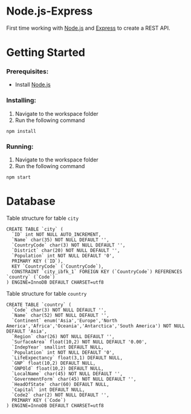 # Node.js-Express
 First time working with [Node.js] and [Express] to create a REST API.
 
# Getting Started
### Prerequisites:
- Install [Node.js]

### Installing:
1. Navigate to the workspace folder
2. Run the following command
```
npm install
```

### Running:
1. Navigate to the workspace folder
2. Run the following command
```
npm start
```

# Database
Table structure for table `city`
```
CREATE TABLE `city` (
  `ID` int NOT NULL AUTO_INCREMENT,
  `Name` char(35) NOT NULL DEFAULT '',
  `CountryCode` char(3) NOT NULL DEFAULT '',
  `District` char(20) NOT NULL DEFAULT '',
  `Population` int NOT NULL DEFAULT '0',
  PRIMARY KEY (`ID`),
  KEY `CountryCode` (`CountryCode`),
  CONSTRAINT `city_ibfk_1` FOREIGN KEY (`CountryCode`) REFERENCES `country` (`Code`)
) ENGINE=InnoDB DEFAULT CHARSET=utf8
```

Table structure for table `country`
```
CREATE TABLE `country` (
  `Code` char(3) NOT NULL DEFAULT '',
  `Name` char(52) NOT NULL DEFAULT '',
  `Continent` enum('Asia','Europe','North America','Africa','Oceania','Antarctica','South America') NOT NULL DEFAULT 'Asia',
  `Region` char(26) NOT NULL DEFAULT '',
  `SurfaceArea` float(10,2) NOT NULL DEFAULT '0.00',
  `IndepYear` smallint DEFAULT NULL,
  `Population` int NOT NULL DEFAULT '0',
  `LifeExpectancy` float(3,1) DEFAULT NULL,
  `GNP` float(10,2) DEFAULT NULL,
  `GNPOld` float(10,2) DEFAULT NULL,
  `LocalName` char(45) NOT NULL DEFAULT '',
  `GovernmentForm` char(45) NOT NULL DEFAULT '',
  `HeadOfState` char(60) DEFAULT NULL,
  `Capital` int DEFAULT NULL,
  `Code2` char(2) NOT NULL DEFAULT '',
  PRIMARY KEY (`Code`)
) ENGINE=InnoDB DEFAULT CHARSET=utf8
```

[Node.js]: https://nodejs.org/
[Express]: https://expressjs.com/
